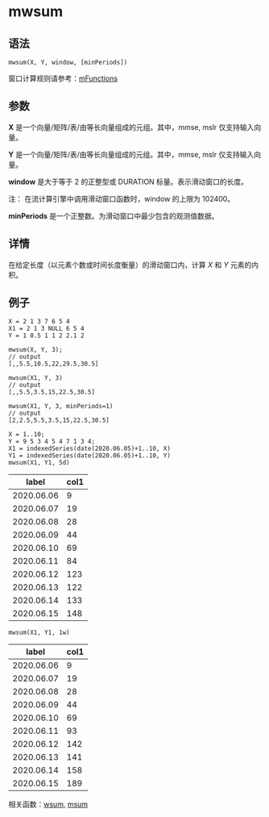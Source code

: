 # mwsum

## 语法

`mwsum(X, Y, window, [minPeriods])`

窗口计算规则请参考：[mFunctions](../themes/mFunctions.md)

## 参数

**X** 是一个向量/矩阵/表/由等长向量组成的元组。其中，mmse, mslr 仅支持输入向量。

**Y** 是一个向量/矩阵/表/由等长向量组成的元组。其中，mmse, mslr 仅支持输入向量。

**window** 是大于等于 2 的正整型或 DURATION 标量。表示滑动窗口的长度。

注： 在流计算引擎中调用滑动窗口函数时，window 的上限为 102400。

**minPeriods** 是一个正整数。为滑动窗口中最少包含的观测值数据。

## 详情

在给定长度（以元素个数或时间长度衡量）的滑动窗口内，计算 *X* 和 *Y* 元素的内积。

## 例子

```
X = 2 1 3 7 6 5 4
X1 = 2 1 3 NULL 6 5 4
Y = 1 0.5 1 1 2 2.1 2

mwsum(X, Y, 3);
// output
[,,5.5,10.5,22,29.5,30.5]

mwsum(X1, Y, 3)
// output
[,,5.5,3.5,15,22.5,30.5]

mwsum(X1, Y, 3, minPeriods=1)
// output
[2,2.5,5.5,3.5,15,22.5,30.5]
```

```
X = 1..10;
Y = 9 5 3 4 5 4 7 1 3 4;
X1 = indexedSeries(date(2020.06.05)+1..10, X)
Y1 = indexedSeries(date(2020.06.05)+1..10, Y)
mwsum(X1, Y1, 5d)
```

| label | col1 |
| --- | --- |
| 2020.06.06 | 9 |
| 2020.06.07 | 19 |
| 2020.06.08 | 28 |
| 2020.06.09 | 44 |
| 2020.06.10 | 69 |
| 2020.06.11 | 84 |
| 2020.06.12 | 123 |
| 2020.06.13 | 122 |
| 2020.06.14 | 133 |
| 2020.06.15 | 148 |

```
mwsum(X1, Y1, 1w)
```

| label | col1 |
| --- | --- |
| 2020.06.06 | 9 |
| 2020.06.07 | 19 |
| 2020.06.08 | 28 |
| 2020.06.09 | 44 |
| 2020.06.10 | 69 |
| 2020.06.11 | 93 |
| 2020.06.12 | 142 |
| 2020.06.13 | 141 |
| 2020.06.14 | 158 |
| 2020.06.15 | 189 |

相关函数：[wsum](../w/wsum.md), [msum](msum.md)

